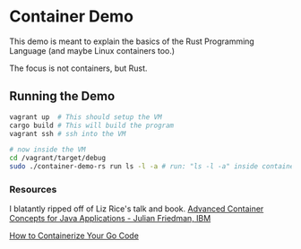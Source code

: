 # Container Demo
This demo is meant to explain the basics of the Rust Programming Language (and maybe Linux containers too.)

The focus is not containers, but Rust.

## Running the Demo
```bash
vagrant up  # This should setup the VM
cargo build # This will build the program
vagrant ssh # ssh into the VM

# now inside the VM
cd /vagrant/target/debug
sudo ./container-demo-rs run ls -l -a # run: "ls -l -a" inside container
```

### Resources
I blatantly ripped off of Liz Rice's talk and book.
[Advanced Container Concepts for Java Applications - Julian Friedman, IBM](https://youtu.be/nTdurlJfDEI)

[How to Containerize Your Go Code](https://www.oreilly.com/library/view/how-to-containerize/9781491982310/)
